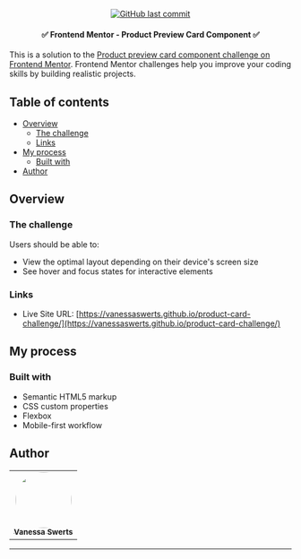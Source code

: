 <p align="center">  
  <a href="https://github.com/VanessaSwerts/product-card-challenge/commits/master">
    <img alt="GitHub last commit" src="https://img.shields.io/github/last-commit/VanessaSwerts/product-card-challenge">
  </a>    
</p>

<h4 align="center"> 
	✅ Frontend Mentor - Product Preview Card Component ✅
</h4>

This is a solution to the [Product preview card component challenge on Frontend Mentor](https://www.frontendmentor.io/challenges/product-preview-card-component-GO7UmttRfa). Frontend Mentor challenges help you improve your coding skills by building realistic projects. 

## Table of contents

- [Overview](#overview)
  - [The challenge](#the-challenge)
  - [Links](#links)
- [My process](#my-process)
  - [Built with](#built-with)
- [Author](#author)

## Overview

### The challenge

Users should be able to:

- View the optimal layout depending on their device's screen size
- See hover and focus states for interactive elements

### Links

- Live Site URL: [https://vanessaswerts.github.io/product-card-challenge/](https://vanessaswerts.github.io/product-card-challenge/)

## My process

### Built with

- Semantic HTML5 markup
- CSS custom properties
- Flexbox
- Mobile-first workflow

## Author

<table>
  <tr>   
    <td align="center"><a href="https://github.com/vanessaSwerts/"><img style="border-radius: 50%;" src="https://avatars2.githubusercontent.com/u/57146734?v=4" width="100px;" alt=""/><br /><sub><b>Vanessa Swerts</b></sub></a></td>  
  </tr>
</table>

---
